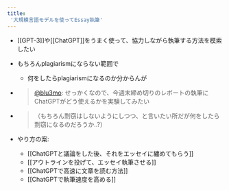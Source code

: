 ```yaml
---
title:
 '大規模言語モデルを使ってEssay執筆'
---
```


- [[GPT-3]]や[[ChatGPT]]をうまく使って、協力しながら執筆する方法を模索したい
- もちろんplagiarismにならない範囲で
    - 何をしたらplagiarismになるのか分からんが

- > [@blu3mo](https://twitter.com/blu3mo/status/1598494689203830784): せっかくなので、今週末締め切りのレポートの執筆にChatGPTがどう使えるかを実験してみたい
- > （もちろん剽窃はしないようにしつつ、と言いたい所だが何をしたら剽窃になるのだろうか..?）

- やり方の案:
    - [[ChatGPTと議論をした後、それをエッセイに纏めてもらう]]
    - [[アウトラインを投げて、エッセイ執筆させる]]
    - [[ChatGPTで高速に文章を読む方法]]
    - [[ChatGPTで執筆速度を高める]]
